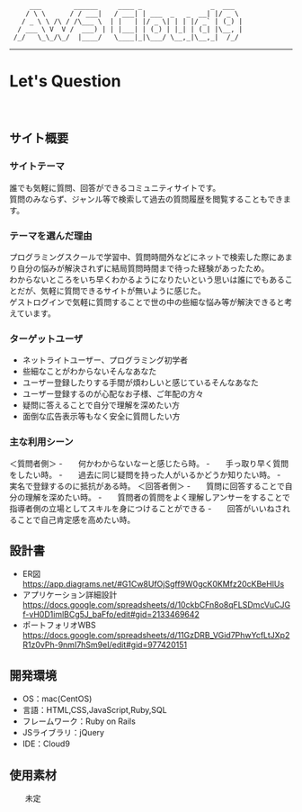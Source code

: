          ___        ______     ____ _                 _  ___  
        / \ \      / / ___|   / ___| | ___  _   _  __| |/ _ \ 
       / _ \ \ /\ / /\___ \  | |   | |/ _ \| | | |/ _` | (_) |
      / ___ \ V  V /  ___) | | |___| | (_) | |_| | (_| |\__, |
     /_/   \_\_/\_/  |____/   \____|_|\___/ \__,_|\__,_|  /_/ 
 ----------------------------------------------------------------- 
# Let's Question
　
## サイト概要

### サイトテーマ
誰でも気軽に質問、回答ができるコミュニティサイトです。<br>
質問のみならず、ジャンル等で検索して過去の質問履歴を閲覧することもできます。

### テーマを選んだ理由
プログラミングスクールで学習中、質問時間外などにネットで検索した際にあまり自分の悩みが解決されずに結局質問時間まで待った経験があったため。<br>
わからないところをいち早くわかるようになりたいという思いは誰にでもあることだが、気軽に質問できるサイトが無いように感じた。<br>
ゲストログインで気軽に質問することで世の中の些細な悩み等が解決できると考えています。


### ターゲットユーザ
- ネットライトユーザー、プログラミング初学者
- 些細なことがわからないそんなあなた
- ユーザー登録したりする手間が煩わしいと感じているそんなあなた
- ユーザー登録するのが心配なお子様、ご年配の方々
- 疑問に答えることで自分で理解を深めたい方
- 面倒な広告表示等もなく安全に質問したい方

### 主な利用シーン
＜質問者側＞
-　　何かわからないなーと感じたら時。
-　　手っ取り早く質問をしたい時。
-　　過去に同じ疑問を持った人がいるかどうか知りたい時。
-　　実名で登録するのに抵抗がある時。
＜回答者側＞
-　　質問に回答することで自分の理解を深めたい時。
-　　質問者の質問をよく理解しアンサーをすることで指導者側の立場としてスキルを身につけることができる
-　　回答がいいねされることで自己肯定感を高めたい時。
    
## 設計書
- ER図　　https://app.diagrams.net/#G1Cw8UfOjSgff9W0gcK0KMfz20cKBeHlUs<br>
- アプリケーション詳細設計　　https://docs.google.com/spreadsheets/d/10ckbCFn8o8qFLSDmcVuCJGf-vH0D1imlBCg5J_baFfo/edit#gid=2133469642<br>
- ポートフォリオWBS 　　https://docs.google.com/spreadsheets/d/11GzDRB_VGid7PhwYcfLtJXp2R1z0vPh-9nmI7hSm9eI/edit#gid=977420151<br>

## 開発環境
- OS：mac(CentOS)
- 言語：HTML,CSS,JavaScript,Ruby,SQL
- フレームワーク：Ruby on Rails
- JSライブラリ：jQuery
- IDE：Cloud9

## 使用素材
　　未定